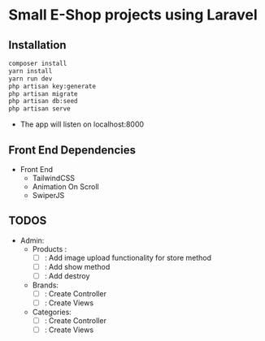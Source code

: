 # Small E-Shop projects using Laravel

## Installation

```sh
composer install
yarn install
yarn run dev
php artisan key:generate
php artisan migrate
php artisan db:seed
php artisan serve
```

- The app will listen on localhost:8000

## Front End Dependencies

- Front End
  - TailwindCSS
  - Animation On Scroll
  - SwiperJS

## TODOS 
- Admin: 
  - Products :
      - [ ] : Add image upload functionality for store method
      - [ ] : Add show method
      - [ ] : Add destroy
  - Brands: 
    - [ ] : Create Controller
    - [ ] : Create Views
  - Categories: 
    - [ ] : Create Controller
    - [ ] : Create Views

